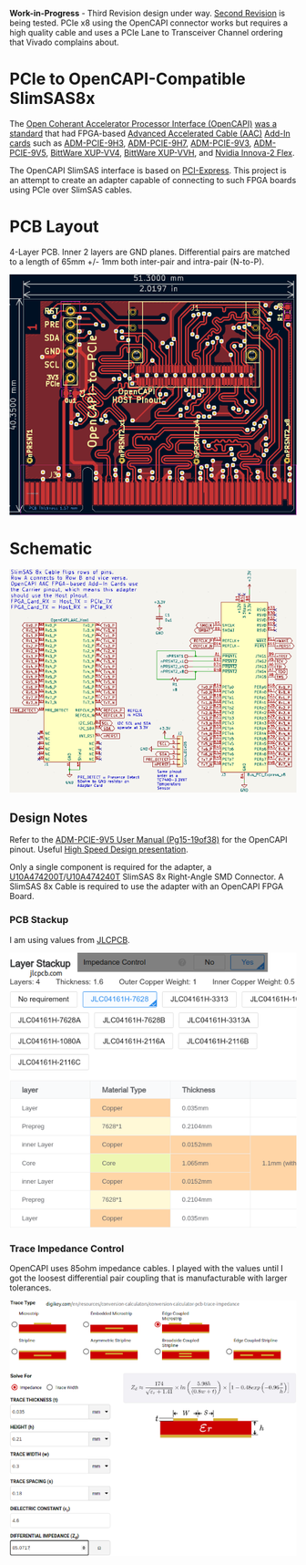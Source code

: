 **Work-in-Progress** - Third Revision design under way. [Second Revision](https://github.com/mwrnd/OpenCAPI-to-PCIe/releases/tag/v0.2-alpha) is being tested. PCIe x8 using the OpenCAPI connector works but requires a high quality cable and uses a PCIe Lane to Transceiver Channel ordering that Vivado complains about.




# PCIe to OpenCAPI-Compatible SlimSAS8x

The [Open Coherant Accelerator Processor Interface (OpenCAPI)](https://opencapi.org/wp-content/uploads/2022/07/OpenCAPI-Overview.pdf) [was a standard](https://opencapi.org/2022/08/09/cxl-consortium-and-opencapi-consortium-sign-letter-of-intent-to-transfer-opencapi-specifications-to-cxl/) that had FPGA-based [Advanced Accelerated Cable (AAC)](https://files.openpower.foundation/s/xSQPe6ypoakKQdq/download/25Gbps-spec-20171108.pdf) [Add-In cards](https://opencapi.org/wp-content/uploads/2018/12/OpenCAPI-Tech-SC18-Exhibitor-Forum.pdf) such as [ADM-PCIE-9H3](https://www.alpha-data.com/product/adm-pcie-9h3/), [ADM-PCIE-9H7](https://www.alpha-data.com/alpha-data-release-adm-pcie-9h7-data-center-board-with-xilinx-virtex-ultrascale-hbm-fpga/), [ADM-PCIE-9V3](https://www.alpha-data.com/product/adm-pcie-9v3/), [ADM-PCIE-9V5](https://www.alpha-data.com/product/adm-pcie-9v5/), [BittWare XUP-VV4](https://www.bittware.com/fpga/xup-vv4/), [BittWare XUP-VVH](https://www.bittware.com/fpga/xup-vvh/), and [Nvidia Innova-2 Flex](https://www.nvidia.com/en-us/networking/ethernet/innova-2-flex/).

The OpenCAPI SlimSAS interface is based on [PCI-Express](https://en.wikipedia.org/wiki/PCI_Express). This project is an attempt to create an adapter capable of connecting to such FPGA boards using PCIe over SlimSAS cables.




# PCB Layout

4-Layer PCB. Inner 2 layers are GND planes. Differential pairs are matched to a length of 65mm +/- 1mm both inter-pair and intra-pair (N-to-P).

![OpenCAPI to PCIe x8 PCB Layout](img/OpenCAPI-to-PCIe_PCB_Layout.png)




# Schematic

![OpenCAPI to PCIe x8 Schematic](img/OpenCAPI-to-PCIe_Schematic.png)




## Design Notes

Refer to the [ADM-PCIE-9V5 User Manual (Pg15-19of38)](https://www.alpha-data.com/xml/user_manuals/adm-pcie-9v5%20user%20manual_v1_4.pdf) for the OpenCAPI pinout. Useful [High Speed Design presentation](https://www.youtube.com/watch?v=QG0Apol-oj0&t=2832s).

Only a single component is required for the adapter, a [U10A474200T](https://www.digikey.com/en/products/detail/amphenol-cs-commercial-products/U10A474200T/14632855)/[U10A474240T](https://www.digikey.com/en/products/detail/amphenol-cs-commercial-products/U10A474240T/17066204) SlimSAS 8x Right-Angle SMD Connector. A SlimSAS 8x Cable is required to use the adapter with an OpenCAPI FPGA Board.




### PCB Stackup

I am using values from [JLCPCB](https://jlcpcb.com/capabilities/pcb-capabilities).

![4-Layer Stackup](img/Layer_Stackup.png)




### Trace Impedance Control

OpenCAPI uses 85ohm impedance cables. I played with the values until I got the loosest differential pair coupling that is manufacturable with larger tolerances.

![85ohm Differential Impedance in DigiKey Calculator](img/PCB_Impedance_0.30mm_0.18mm_on_0.21mm_7628.png)




